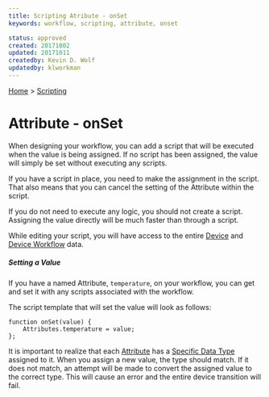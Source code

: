 ```yaml
---
title: Scripting Atribute - onSet
keywords: workflow, scripting, attribute, onset

status: approved
created: 20171002
updated: 20171011
createdby: Kevin D. Wolf
updatedby: klworkman
---
```

[Home](../Index.md) > [Scripting](Index.md)

# Attribute - onSet

When designing your workflow, you can add a script that will be executed when the value is being assigned.  If no script
has been assigned, the value will simply be set without executing any scripts.

If you have a script in place, you need to make the assignment in the script.  That also means that you can cancel the setting of the Attribute within the script.

If you do not need to execute any logic, you should not create a script.  Assigning the value directly will be much faster than through a script.


While editing your script, you will have access to the entire [Device](DeviceScriptingModel.md) and [Device Workflow](DeviceWorkflowScriptingModel.md) data.

##### Setting a Value
If you have a named Attribute, `temperature`, on your workflow, you can get and set it with any scripts associated 
with the workflow.

The script template that will set the value will look as follows:

```
function onSet(value) {
    Attributes.temperature = value;
};
```
It is important to realize that each [Attribute](../Workflows/Attributes.md) has a [Specific Data Type](../Messaging/TypeSystem/Index.md) assigned to it.  When
you assign a new value, the type should match.  If it does not match, an attempt will be made to convert
the assigned value to the correct type.  This will cause an error and the entire device transition will fail.

